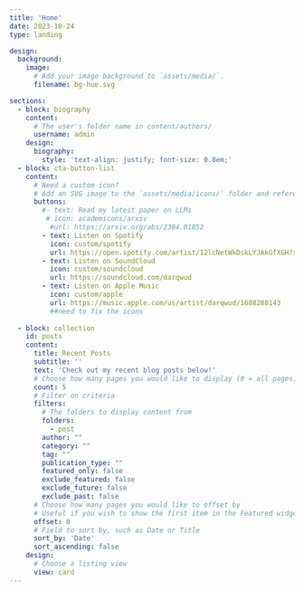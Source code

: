 ```yaml
---
title: 'Home'
date: 2023-10-24
type: landing

design:
  background:
    image:
      # Add your image background to `assets/media/`.
      filename: bg-hue.svg

sections:
  - block: biography
    content:
      # The user's folder name in content/authors/
      username: admin
    design:
      biography:
        style: 'text-align: justify; font-size: 0.8em;'
  - block: cta-button-list
    content:
      # Need a custom icon?
      # Add an SVG image to the `assets/media/icons/` folder and reference it in the `icon` field below
      buttons:
        #- text: Read my latest paper on LLMs
         # icon: academicons/arxiv
          #url: https://arxiv.org/abs/2304.01852
        - text: Listen on Spotify
          icon: custom/spotify
          url: https://open.spotify.com/artist/12lcNetWkDskLYJAkGfXGH?si=0E3n5NV6RV2HFbW5YqEjmw
        - text: Listen on SoundCloud
          icon: custom/soundcloud
          url: https://soundcloud.com/darqwud
        - text: Listen on Apple Music
          icon: custom/apple
          url: https://music.apple.com/us/artist/darqwud/1688288143
          ##need to fix the icons
          
  - block: collection
    id: posts
    content:
      title: Recent Posts
      subtitle: ''
      text: 'Check out my recent blog posts below!'
      # Choose how many pages you would like to display (0 = all pages)
      count: 5
      # Filter on criteria
      filters:
        # The folders to display content from
        folders:
          - post
        author: ""
        category: ""
        tag: ""
        publication_type: ""
        featured_only: false
        exclude_featured: false
        exclude_future: false
        exclude_past: false
      # Choose how many pages you would like to offset by
      # Useful if you wish to show the first item in the Featured widget
      offset: 0
      # Field to sort by, such as Date or Title
      sort_by: 'Date'
      sort_ascending: false
    design:
      # Choose a listing view
      view: card
---
```


